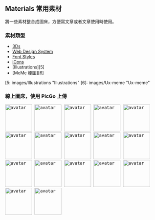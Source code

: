 

## Materials 常用素材
  將一些素材整合成圖床，方便寫文章或者文章使用時使用。

### 素材類型

 + [3Ds][1]
 + [Web Design System][2]
 + [Font Styles][3] 
 + [iCons][4]
 + [Illustrations][5]
 + [MeMe 梗圖][6]


  [1]: images/3Ds            "3Ds"
  [2]: images/Animations     "Animations"
  [3]: images/FontStyles     "Font Styles"
  [4]: images/iCons          "iCons"
  [5: images/Illustrations  "Illustrations"
  [6]: images/Ux-meme        "Ux-meme"

  
### 線上圖床，使用 PicGo 上傳
  
  <kbd>
    <img src="https://api.dicebear.com/6.x/pixel-art/svg?seed=Cleo&backgroundType=gradientLinear&backgroundRotation=0,360,240,210&randomizeIds=true&backgroundColor=c0aede,d1d4f9,ffdfbf,ffd5dc,transparent,b6e3f4&radius=6" alt="avatar" width="88" />
  </kbd>

  <kbd>
    <img src="https://api.dicebear.com/6.x/pixel-art/svg?seed=Snowball&backgroundRotation=0,360,240,210&randomizeIds=true&backgroundColor=A5EBFF,FFF9E9,C7FFCA,ffd5dc,72C0AE&radius=6" alt="avatar" width="88" />
  </kbd>

  <kbd>
    <img src="https://api.dicebear.com/6.x/pixel-art/svg?seed=Midnight&backgroundRotation=0,360,240,210&randomizeIds=true&backgroundColor=A5EBFF,FFF9E9,C7FFCA,ffd5dc,72C0AE&radius=6" alt="avatar" width="88" />
  </kbd>

  <kbd>
    <img src="https://api.dicebear.com/6.x/pixel-art/svg?seed=Luna&backgroundRotation=0,360,240,210&randomizeIds=true&backgroundColor=A5EBFF,FFF9E9,C7FFCA,ffd5dc,72C0AE&radius=6" alt="avatar" width="88" />
  </kbd>

  <kbd>
    <img src="https://api.dicebear.com/6.x/pixel-art/svg?seed=Boo&&backgroundType=gradientLinear&backgroundRotation=0,360,240,210&randomizeIds=true&backgroundColor=A5EBFF,FFF9E9,C7FFCA,ffd5dc,72C0AE&radius=6" alt="avatar" width="88" />
  </kbd>

  <kbd>
      <img src="https://api.dicebear.com/6.x/bottts/svg?seed=Mittens&radius=6" alt="avatar" width="88" />
  </kbd>
    
  <kbd>
    <img src="https://api.dicebear.com/6.x/bottts/svg?seed=Oliver&radius=6" alt="avatar" width="88" />
  </kbd>
    
  <kbd>
    <img src="https://api.dicebear.com/6.x/bottts/svg?seed=Kiki&radius=6" alt="avatar" width="88" />
  </kbd>

  <kbd>
    <img src="https://api.dicebear.com/6.x/bottts/svg?seed=Tinkerbell&radius=6" alt="avatar" width="88" />
  </kbd>

  <kbd>
    <img src="https://api.dicebear.com/6.x/bottts/svg?seed=Midnight&radius=6" alt="avatar" width="88" />
  </kbd>

  <kbd>
    <img src="https://api.dicebear.com/6.x/bottts/svg?seed=George&radius=6" alt="avatar" width="88" />
  </kbd>

  <kbd>
    <img src="https://api.dicebear.com/6.x/bottts/svg?seed=Sassy&radius=6" alt="avatar" width="88" />
  </kbd>

  <kbd>
    <img src="https://api.dicebear.com/6.x/avataaars-neutral/svg?seed=Whiskers&radius=6" alt="avatar" width="88" />
  </kbd>

  <kbd>
    <img src="https://api.dicebear.com/6.x/avataaars-neutral/svg?seed=Bear&radius=6" alt="avatar" width="88" />
  </kbd>

  <kbd>
    <img src="https://api.dicebear.com/6.x/avataaars-neutral/svg?seed=Daisy&radius=6" alt="avatar" width="88" />
  </kbd>

  <kbd>
     <img src="https://api.dicebear.com/6.x/avataaars-neutral/svg?seed=Max&radius=6" alt="avatar" width="88" />
  </kbd>

  <kbd>
    <img src="https://api.dicebear.com/6.x/avataaars-neutral/svg?seed=Abby&radius=6" alt="avatar" width="88" />
  </kbd>


